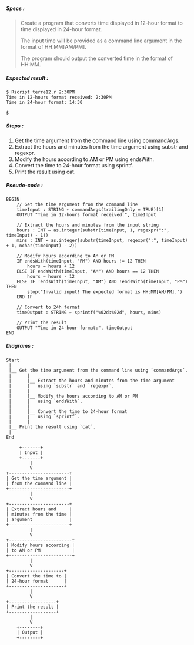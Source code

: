 ##### Specs :

> Create a program that converts time displayed in 12-hour format to time displayed in 24-hour format.
> 
> The input time will be provided as a command line argument in the format of HH:MM[AM/PM].
>
> The program should output the converted time in the format of HH:MM.

##### Expected result :

```
$ Rscript terre12.r 2:30PM
Time in 12-hours format received: 2:30PM 
Time in 24-hour format: 14:30

$ 
```

##### Steps :

1.  Get the time argument from the command line using commandArgs.
2.  Extract the hours and minutes from the time argument using substr and regexpr.
3.  Modify the hours according to AM or PM using endsWith.
4.  Convert the time to 24-hour format using sprintf.
5.  Print the result using cat.

##### Pseudo-code :

```
BEGIN
    // Get the time argument from the command line
    timeInput : STRING ← commandArgs(trailingOnly = TRUE)[1]
    OUTPUT "Time in 12-hours format received:", timeInput

    // Extract the hours and minutes from the input string
    hours : INT ← as.integer(substr(timeInput, 1, regexpr(":", timeInput) - 1))
    mins : INT ← as.integer(substr(timeInput, regexpr(":", timeInput) + 1, nchar(timeInput) - 2))

    // Modify hours according to AM or PM
    IF endsWith(timeInput, "PM") AND hours != 12 THEN
        hours ← hours + 12
    ELSE IF endsWith(timeInput, "AM") AND hours == 12 THEN
        hours ← hours - 12
    ELSE IF !endsWith(timeInput, "AM") AND !endsWith(timeInput, "PM") THEN
        stop("Invalid input! The expected format is HH:MM[AM/PM].")
    END IF

    // Convert to 24h format
    timeOutput : STRING ← sprintf("%02d:%02d", hours, mins)

    // Print the result
    OUTPUT "Time in 24-hour format:", timeOutput
END
```

##### Diagrams :

```
Start
 |
 |__ Get the time argument from the command line using `commandArgs`.
 |      |
 |      |__ Extract the hours and minutes from the time argument
 |      |   using `substr` and `regexpr`.
 |      |
 |      |__ Modify the hours according to AM or PM
 |      |   using `endsWith`.
 |      |
 |      |__ Convert the time to 24-hour format
 |      |   using `sprintf`.
 |      |
 |__ Print the result using `cat`.
 |
End
```

```
     +-------+
     | Input |
     +-------+
         |
         V
+-----------------------+
| Get the time argument |
| from the command line |
+-----------------------+
         |
         V
+-----------------------+
| Extract hours and     |
| minutes from the time |
| argument              |
+-----------------------+
         |
         V
+------------------------+
| Modify hours according |
| to AM or PM            |
+------------------------+
         |
         V
+---------------------+
| Convert the time to |
| 24-hour format      |
+---------------------+
         |
         V
+------------------+
| Print the result |
+------------------+
         |
         V
    +--------+
    | Output |
    +--------+
```
